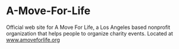 # A-Move-For-Life

Official web site for A Move For Life, a Los Angeles based nonprofit organization that helps people to organize charity events.
Located at www.amoveforlife.org